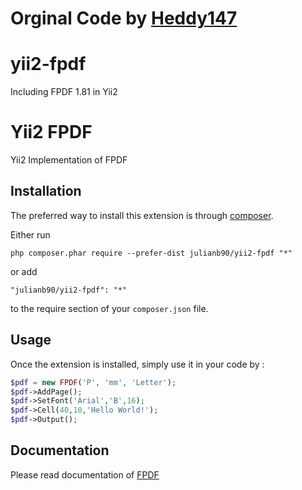 # Orginal Code by [Heddy147](https://github.com/Heddy147/yii2-fpdf)

# yii2-fpdf

Including FPDF 1.81 in Yii2

# Yii2 FPDF

Yii2 Implementation of FPDF

## Installation

The preferred way to install this extension is through [composer](http://getcomposer.org/download/).

Either run

```
php composer.phar require --prefer-dist julianb90/yii2-fpdf "*"
```

or add

```
"julianb90/yii2-fpdf": "*"
```

to the require section of your `composer.json` file.

## Usage

Once the extension is installed, simply use it in your code by :

```php
$pdf = new FPDF('P', 'mm', 'Letter');
$pdf->AddPage();
$pdf->SetFont('Arial','B',16);
$pdf->Cell(40,10,'Hello World!');
$pdf->Output();
```

## Documentation

Please read documentation of [FPDF](http://fpdf.de/dokumentation/)
